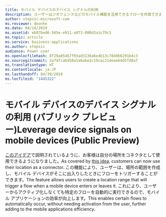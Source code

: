 ```yaml
---
title: モバイル デバイスのデバイス シグナルの利用
description: ユーザーはジオフェンスなどのモバイル機能を活用できるフローを作成できます。
author: stepsic-microsoft-com
ms.reviewer: deonhe
ms.date: 04/14/2019
ms.assetid: eb87bed6-565e-e911-a973-000d3a1c79c5
ms.topic: article
ms.service: business-applications
ms.author: stepsic
audience: Power user
ms.openlocfilehash: 8f29a05467f93ad3130a6e4b13c7849b6291b4c3
ms.sourcegitcommit: 2a74fca6d58a1a6abe2c19cac21deae64d5fd8af
ms.translationtype: HT
ms.contentlocale: ja-JP
ms.lasthandoff: 04/30/2019
ms.locfileid: "1445322"
---
```

# <a name="leverage-device-signals-on-mobile-devices-public-preview"></a><span data-ttu-id="02679-103">モバイル デバイスのデバイス シグナルの利用 (パブリック プレビュー)</span><span class="sxs-lookup"><span data-stu-id="02679-103">Leverage device signals on mobile devices (Public Preview)</span></span>



<span data-ttu-id="02679-104">[このアイデア](https://powerusers.microsoft.com/t5/Flow-Ideas/Microsoft-Forms-Trigger-Geo-Fencing/idi-p/69825)で説明されているように、お客様は自分の場所をコネクタとして使用できるようになりました。</span><span class="sxs-lookup"><span data-stu-id="02679-104">As covered by [this idea](https://powerusers.microsoft.com/t5/Flow-Ideas/Microsoft-Forms-Trigger-Geo-Fencing/idi-p/69825), customers can now use their location as a connector.</span></span> <span data-ttu-id="02679-105">この機能により、ユーザーは、場所の範囲を作成し、モバイル デバイスがそこに出入りしたときにフローをトリガーすることができます。</span><span class="sxs-lookup"><span data-stu-id="02679-105">The feature allows users to create a location range that will trigger a flow when a mobile device enters or leaves it.</span></span> <span data-ttu-id="02679-106">これにより、ユーザーからアクティブ化しなくても特定のフローを自動的に実行できるので、モバイル アプリケーションの効率が向上します。</span><span class="sxs-lookup"><span data-stu-id="02679-106">This enables certain flows to automatically occur, without needing activation from the user, further adding to the mobile applications efficiency.</span></span>
